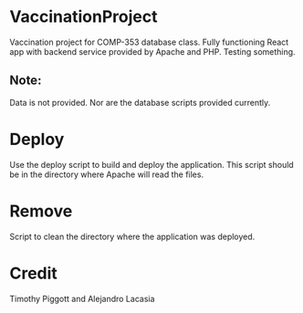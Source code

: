 # VaccinationProject
Vaccination project for COMP-353 database class. Fully functioning React app with backend service provided by Apache and PHP. Testing something. 

## Note:
Data is not provided.
Nor are the database scripts provided currently.  

# Deploy
Use the deploy script to build and deploy the application. This script should be in the directory where Apache will read the files.

# Remove
Script to clean the directory where the application was deployed.

# Credit
Timothy Piggott and Alejandro Lacasia
